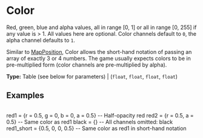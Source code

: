 # Color

Red, green, blue and alpha values, all in range [0, 1] or all in range [0, 255] if any value is > 1. All values here are optional. Color channels default to `0`, the alpha channel defaults to `1`.

Similar to [MapPosition](runtime:MapPosition), Color allows the short-hand notation of passing an array of exactly 3 or 4 numbers. The game usually expects colors to be in pre-multiplied form (color channels are pre-multiplied by alpha).

**Type:** Table (see below for parameters) | (`float`, `float`, `float`, `float`)

## Examples

```
```
red1 = {r = 0.5, g = 0, b = 0, a = 0.5}  -- Half-opacity red
red2 = {r = 0.5, a = 0.5}                -- Same color as red1
black = {}                               -- All channels omitted: black
red1_short = {0.5, 0, 0, 0.5}            -- Same color as red1 in short-hand notation
```
```

